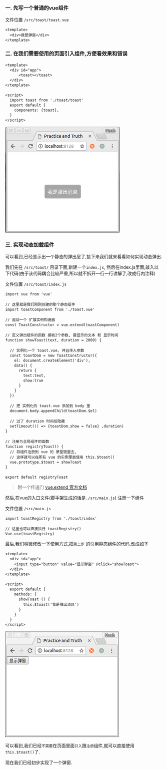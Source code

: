 ### 一. 先写一个普通的vue组件

文件位置 `/src/toast/toast.vue`

    <template>
      <div>我是弹窗</div>
    </template>
    
### 二. 在我们需要使用的页面引入组件,方便看效果和错误

    <template>
      <div id="app">
          <toast></toast>
      </div>
    </template>
    
    <script>
      import toast from './toast/toast'
      export default {
        components: {toast},
      }
    </script>

![step_1](./img/step_1.png)

### 三. 实现动态加载组件

可以看到,已经显示出一个静态的弹出层了,接下来我们就来看看如何实现动态弹出.  

我们先在 `/src/toast/` 目录下面,新建一个`index.js`, 然后在index.js里面,敲入以下代码(由于该代码耦合比较严重,所以就不拆开一行一行讲解了,改成行内注释)

文件位置 `/src/toast/index.js`

    import vue from 'vue'

    // 这里就是我们刚刚创建的那个静态组件
    import toastComponent from './toast.vue'

    // 返回一个 扩展实例构造器
    const ToastConstructor = vue.extend(toastComponent)

    // 定义弹出组件的函数 接收2个参数, 要显示的文本 和 显示时间
    function showToast(text, duration = 2000) {

      // 实例化一个 toast.vue, 并且传入参数
      const toastDom = new ToastConstructor({
        el: document.createElement('div'),
        data() {
          return {
            text:text,
            show:true
          }
        }
      })

      // 把 实例化的 toast.vue 添加到 body 里
      document.body.appendChild(toastDom.$el)

      // 过了 duration 时间后隐藏
      setTimeout(() => {toastDom.show = false} ,duration)
    }

    // 注册为全局组件的函数
    function registryToast() {
      // 将组件注册到 vue 的 原型链里去,
      // 这样就可以在所有 vue 的实例里面使用 this.$toast()
      vue.prototype.$toast = showToast
    }

    export default registryToast

> 附一个传送门 [vue.extend 官方文档](https://cn.vuejs.org/v2/api/#Vue-extend)

然后,在vue的入口文件(脚手架生成的话是`./src/main.js`) 注册一下组件

文件位置 `/src/main.js`

    import toastRegistry from './toast/index'

    // 这里也可以直接执行 toastRegistry()
    Vue.use(toastRegistry)

最后,我们稍微修改一下使用方式,把`第二步` 的引用静态组件的代码,改成如下

    <template>
      <div id="app">
        <input type="button" value="显示弹窗" @click="showToast">
      </div>
    </template>

    <script>
      export default {
        methods: {
          showToast () {
            this.$toast('我是弹出消息')
          }
        }
      }
    </script>

<!-- ![step_1](./img/step_1.png) -->
<!-- ![step_2](./img/step_2.gif) -->
<!-- <img src="./img/step_2.gif" /> -->
<img src="./img/step_2.gif" />

可以看到,我们已经`不需要`在页面里面`引入`跟`注册`组件,就可以直接使用`this.$toast()`了.

现在我们已经初步实现了一个弹窗.